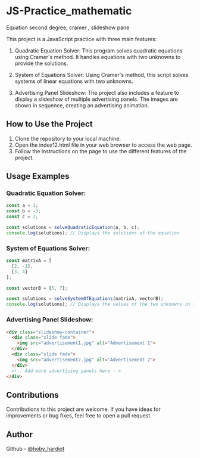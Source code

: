# JS-Practice_mathematic
Equation second degree, cramer , slideshow pane

This project is a JavaScript practice with three main features:

1. Quadratic Equation Solver: This program solves quadratic equations using Cramer's method. It handles equations with two unknowns to provide the solutions.

2. System of Equations Solver: Using Cramer's method, this script solves systems of linear equations with two unknowns.

3. Advertising Panel Slideshow: The project also includes a feature to display a slideshow of multiple advertising panels. The images are shown in sequence, creating an advertising animation.

## How to Use the Project

1. Clone the repository to your local machine.
2. Open the index12.html file in your web browser to access the web page.
3. Follow the instructions on the page to use the different features of the project.

## Usage Examples

### Quadratic Equation Solver:

```javascript
const a = 1;
const b = -3;
const c = 2;

const solutions = solveQuadraticEquation(a, b, c);
console.log(solutions); // Displays the solutions of the equation
```


### System of Equations Solver:
```javascript
const matrixA = [
  [2, -1],
  [3, 4]
];

const vectorB = [5, 7];

const solutions = solveSystemOfEquations(matrixA, vectorB);
console.log(solutions); // Displays the values of the two unknowns in the system

```

### Advertising Panel Slideshow:

```html
<div class="slideshow-container">
  <div class="slide fade">
    <img src="advertisement1.jpg" alt="Advertisement 1">
  </div>
  <div class="slide fade">
    <img src="advertisement2.jpg" alt="Advertisement 2">
  </div>
  <!-- Add more advertising panels here -->
</div>
```

## Contributions
Contributions to this project are welcome. If you have ideas for improvements or bug fixes, feel free to open a pull request.


## Author
Github - [@hoby_hardiot](https://www.github.com/hobyhardiot)

